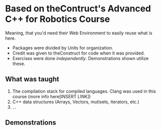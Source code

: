 # Based on theContruct's Advanced C++ for Robotics Course
Meaning, that you'd need their Web Environment to easily reuse what is here.
- Packages were divided by Units for organization.
- Credit was given to theConstruct for code when it was provided. 
- Exercises were done *independently*. Demonstrations shown utilize these. 

## What was taught
1. The compilation stack for compiled languages. Clang was used in this course (more info here[INSERT LINK])
2. C++ data structures (Arrays, Vectors, mutisets, iterators, etc.)
3. ...

## Demonstrations

